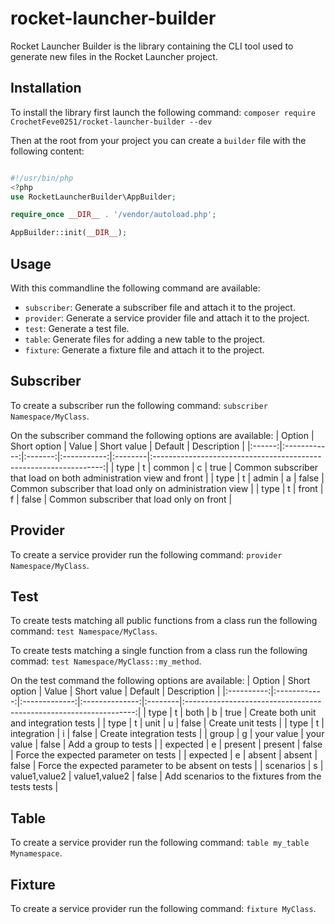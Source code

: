 # rocket-launcher-builder
Rocket Launcher Builder is the library containing the CLI tool used to generate new files in the Rocket Launcher project.

## Installation

To install the library first launch the following command: `composer require CrochetFeve0251/rocket-launcher-builder --dev`

Then at the root from your project you can create a `builder` file with the following content:
```php

#!/usr/bin/php
<?php
use RocketLauncherBuilder\AppBuilder;

require_once __DIR__ . '/vendor/autoload.php';

AppBuilder::init(__DIR__);
```

## Usage

With this commandline the following command are available:

- `subscriber`: Generate a subscriber file and attach it to the project.
- `provider`: Generate a service provider file and attach it to the project.
- `test`: Generate a test file.
- `table`: Generate files for adding a new table to the project.
- `fixture`: Generate a fixture file and attach it to the project.

## Subscriber
To create a subscriber run the following command: `subscriber Namespace/MyClass`.

On the subscriber command the following options are available:
| Option | Short option | Value   | Short value | Default | Description                                                       |
|:------:|:------------:|:-------:|:-----------:|:--------|:-----------------------------------------------------------------:|
| type   |     t        | common  | c           | true    | Common subscriber that load on both administration view and front |
| type   |     t        | admin   | a           | false   | Common subscriber that load only on administration view           |
| type   |     t        | front   | f           | false   | Common subscriber that load only on front                         |

## Provider
To create a service provider run the following command: `provider Namespace/MyClass`.

## Test
To create tests matching all public functions from a class run the following command: `test Namespace/MyClass`.

To create tests matching a single function from a class run the following commad: `test Namespace/MyClass::my_method`.

On the test command the following options are available:
| Option     | Short option | Value         | Short value    | Default | Description                                                       |
|:----------:|:------------:|:-------------:|:--------------:|:--------|:-----------------------------------------------------------------:|
| type       |     t        | both          | b              | true    | Create both unit and integration tests                            |
| type       |     t        | unit          | u              | false   | Create unit tests                                                 |
| type       |     t        | integration   | i              | false   | Create integration tests                                          |
| group      |     g        | your value    | your value     | false   | Add a group to tests                                              |
| expected   |     e        | present       | present        | false   | Force the expected parameter on tests                             |
| expected   |     e        | absent        | absent         | false   | Force the expected parameter to be absent on tests                |
| scenarios  |     s        | value1,value2 | value1,value2  | false   | Add scenarios to the fixtures from the tests tests                |

## Table
To create a service provider run the following command: `table my_table Mynamespace`.

## Fixture
To create a service provider run the following command: `fixture MyClass`.
